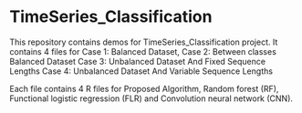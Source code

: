 # TimeSeries_Classification
This repository contains demos for TimeSeries_Classification project. It contains 4 files for 
Case 1: Balanced Dataset, 
Case 2: Between classes Balanced Dataset
Case 3:  Unbalanced Dataset And Fixed Sequence Lengths
Case 4: Unbalanced Dataset And Variable Sequence Lengths

Each file contains 4 R files for Proposed Algorithm, Random forest (RF), Functional logistic regression (FLR) and Convolution neural network (CNN).

